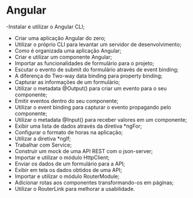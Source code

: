 # Angular

-Instalar e utilizar o Angular CLI;
- Criar uma aplicação Angular do zero;
- Utilizar o próprio CLI para levantar um servidor de desenvolvimento;
- Como é organizada uma aplicação Angular;
- Criar e utilizar um componente Angular;
- Importar as funcionalidades de formulário para o projeto;
- Escutar o evento de submit do formulário através de event binding;
- A diferença do Two-way data binding para property binding;
- Capturar as informações de um formulário;
- Utilizar o metadata @Output() para criar um evento para o seu componente;
- Emitir eventos dentro do seu componente;
- Utilizar o event binding para capturar o evento propagando pelo componente;
- Utilizar o metadata @Input() para receber valores em um componente;
- Exibir uma lista de dados através da diretiva *ngFor;
- Configurar o formato de horas na aplicação;
- Utilizar a diretiva *ngIf;
- Trabalhar com Service;
- Construir um mock de uma API REST com o json-server;
- Importar e utilizar o módulo HttpClient;
- Enviar os dados de um formulário para a API;
- Exibir em tela os dados obtidos de uma API;
- Importar e utilizar o módulo RouterModule;
- Adicionar rotas aos componentes transformando-os em páginas;
- Utilizar o RouterLink para melhorar a usabilidade.
